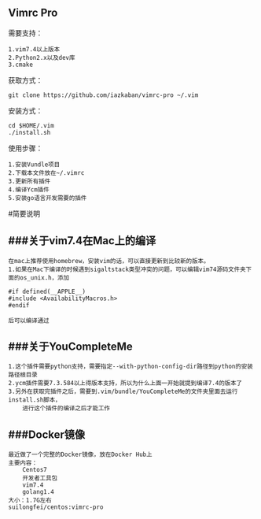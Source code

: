 Vimrc Pro
---

需要支持：
```
1.vim7.4以上版本
2.Python2.x以及dev库
3.cmake
```
获取方式：
```
git clone https://github.com/iazkaban/vimrc-pro ~/.vim
```
安装方式：
```
cd $HOME/.vim
./install.sh
```

使用步骤：
```
1.安装Vundle项目
2.下载本文件放在~/.vimrc
3.更新所有插件
4.编译Ycm插件
5.安装go语言开发需要的插件
```


#简要说明


###关于vim7.4在Mac上的编译
---
```
在mac上推荐使用homebrew，安装vim的话，可以直接更新到比较新的版本。
1.如果在Mac下编译的时候遇到sigaltstack类型冲突的问题，可以编辑vim74源码文件夹下面的os_unix.h，添加

#if defined(__APPLE__)
#include <AvailabilityMacros.h>
#endif

后可以编译通过
```

###关于YouCompleteMe
---
```
1.这个插件需要python支持，需要指定--with-python-config-dir路径到python的安装路径根目录
2.ycm插件需要7.3.584以上得版本支持，所以为什么上面一开始就提到编译7.4的版本了
3.另外在获取完插件之后，需要到.vim/bundle/YouCompleteMe的文件夹里面去运行install.sh脚本，
    进行这个插件的编译之后才能工作
```

 
###Docker镜像
---
```
最近做了一个完整的Docker镜像，放在Docker Hub上
主要内容：
    Centos7
    开发者工具包
    vim7.4
    golang1.4
大小：1.7G左右
suilongfei/centos:vimrc-pro
```
